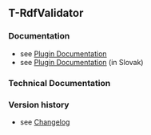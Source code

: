 T-RdfValidator
----------

### Documentation

* see [Plugin Documentation](./doc/About.md)
* see [Plugin Documentation](./doc/About_sk.md) (in Slovak)

### Technical Documentation

### Version history

* see [Changelog](./CHANGELOG.md)
